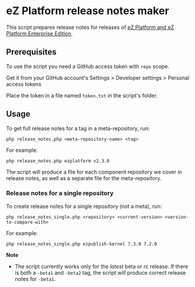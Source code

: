 # eZ Platform release notes maker

This script prepares release notes for releases of [eZ Platform and eZ Platform Enterprise Edition](ezplatform.com).

## Prerequisites

To use the script you need a GitHub access token with `repo` scope.

Get it from your GitHub account's Settings > Developer settings > Personal access tokens

Place the token in a file named `token.txt` in the script's folder.

## Usage

To get full release notes for a tag in a meta-repository, run:

`php release_notes.php <meta-repository-name> <tag>`

For example:

`php release_notes.php ezplatform v2.3.0`

The script will produce a file for each component repository we cover in release notes,
as well as a separate file for the meta-repository.

### Release notes for a single repository

To create release notes for a single repository (not a meta), run:

`php release_notes_single.php <repository> <current-version> <version-to-compare-with>`

For example:

`php release_notes_single.php ezpublish-kernel 7.3.0 7.2.0`

**Note**

- The script currently works only for the *latest* beta or rc release. If there is both a `-beta1` and `-beta2` tag, the script will produce correct release notes for `-beta1`.
